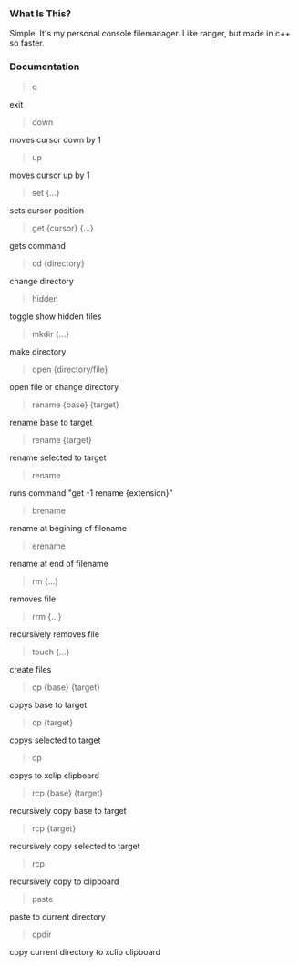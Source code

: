 ### What Is This?

Simple. It's my personal console filemanager. Like ranger, but made in c++ so faster.

### Documentation

> q

exit

> down

moves cursor down by 1

> up

moves cursor up by 1

> set {...}

sets cursor position

> get {cursor} {...}

gets command

> cd {directory}

change directory

> hidden

toggle show hidden files

> mkdir {...}

make directory

> open {directory/file}

open file or change directory

> rename {base} {target}

rename base to target

> rename {target}

rename selected to target

> rename

runs command "get -1 rename {extension}"

> brename

rename at begining of filename

> erename

rename at end of filename

> rm {...}

removes file

> rrm {...}

recursively removes file

> touch {...}

create files

> cp {base} {target}

copys base to target

> cp {target}

copys selected to target

> cp

copys to xclip clipboard

> rcp {base} {target}

recursively copy base to target

> rcp {target}

recursively copy selected to target

> rcp

recursively copy to clipboard

> paste

paste to current directory

> cpdir

copy current directory to xclip clipboard
